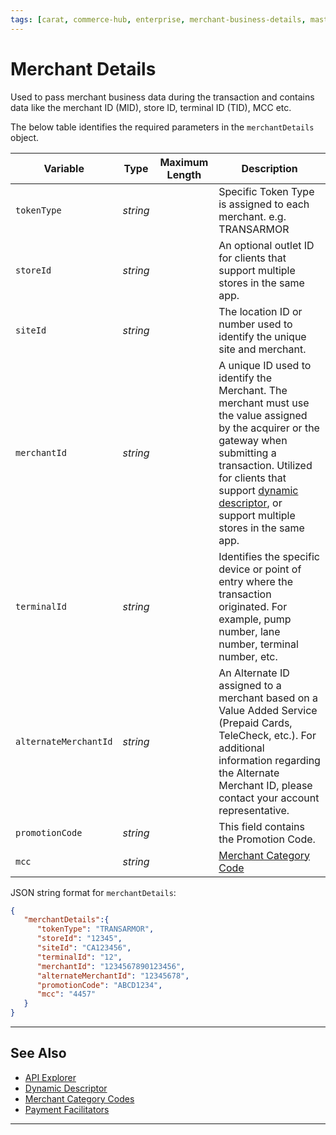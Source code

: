 ```yaml
---
tags: [carat, commerce-hub, enterprise, merchant-business-details, master-data]
---
```


# Merchant Details

Used to pass merchant business data during the transaction and contains data like the merchant ID (MID), store ID, terminal ID (TID), MCC etc.

<!--
type: tab
title: merchantDetails
-->

The below table identifies the required parameters in the `merchantDetails` object.

| Variable | Type | Maximum Length | Description |
| -------- | -- |------------| ------------------ |
| `tokenType` | *string* |  | Specific Token Type is assigned to each merchant. e.g. TRANSARMOR |
| `storeId` | *string* |  | An optional outlet ID for clients that support multiple stores in the same app. |
| `siteId` | *string* |  | The location ID or number used to identify the unique site and merchant. |
| `merchantId` | *string* |  | A unique ID used to identify the Merchant. The merchant must use the value assigned by the acquirer or the gateway when submitting a transaction. Utilized for clients that support [dynamic descriptor](?path=docs/Resources/Guides/Dynamic-Descriptor.md), or support multiple stores in the same app. |
| `terminalId` | *string* |  | Identifies the specific device or point of entry where the transaction originated. For example, pump number, lane number, terminal number, etc. |
| `alternateMerchantId` | *string* |  | An Alternate ID assigned to a merchant based on a Value Added Service (Prepaid Cards, TeleCheck, etc.). For additional information regarding the Alternate Merchant ID, please contact your account representative. |
| `promotionCode` | *string* |  | This field contains the Promotion Code. |
| `mcc` | *string* |  | [Merchant Category Code](?path=docs/Resources/Master-Data/Merchant-Category-Code.md) |

<!--
type: tab
title: JSON Example
-->

JSON string format for `merchantDetails`:

```json
{
   "merchantDetails":{
      "tokenType": "TRANSARMOR",
      "storeId": "12345",
      "siteId": "CA123456",
      "terminalId": "12",
      "merchantId": "1234567890123456",
      "alternateMerchantId": "12345678",
      "promotionCode": "ABCD1234",
      "mcc": "4457"
   }
}
```
<!--type: tab-end -->

---

## See Also

- [API Explorer](../api/?type=post&path=/payments/v1/charges)
- [Dynamic Descriptor](?path=docs/Resources/Guides/Dynamic-Descriptor.md)
- [Merchant Category Codes](?path=docs/Resources/Master-Data/Merchant-Category-Code.md)
- [Payment Facilitators](?path=docs/Resources/Guides/Industry-Verticals/Payment-Faciliator.md)

---
